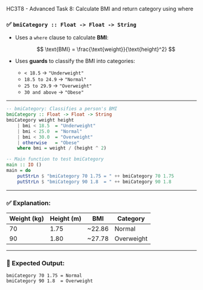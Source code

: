 HC3T8 - Advanced Task 8: Calculate BMI and return category using where

### ✅ `bmiCategory :: Float -> Float -> String`

* Uses a `where` clause to calculate **BMI**:

  $$
  \text{BMI} = \frac{\text{weight}}{\text{height}^2}
  $$
* Uses **guards** to classify the BMI into categories:

  * `< 18.5` → `"Underweight"`
  * `18.5 to 24.9` → `"Normal"`
  * `25 to 29.9` → `"Overweight"`
  * `30 and above` → `"Obese"`

---

```haskell
-- bmiCategory: Classifies a person's BMI
bmiCategory :: Float -> Float -> String
bmiCategory weight height
    | bmi < 18.5  = "Underweight"
    | bmi < 25.0  = "Normal"
    | bmi < 30.0  = "Overweight"
    | otherwise   = "Obese"
    where bmi = weight / (height ^ 2)

-- Main function to test bmiCategory
main :: IO ()
main = do
    putStrLn $ "bmiCategory 70 1.75 = " ++ bmiCategory 70 1.75
    putStrLn $ "bmiCategory 90 1.8  = " ++ bmiCategory 90 1.8
```

---

### ✅ Explanation:

| Weight (kg) | Height (m) | BMI     | Category   |
| ----------- | ---------- | ------- | ---------- |
| 70          | 1.75       | \~22.86 | Normal     |
| 90          | 1.80       | \~27.78 | Overweight |

---

### 🧪 Expected Output:

```
bmiCategory 70 1.75 = Normal
bmiCategory 90 1.8  = Overweight
```

